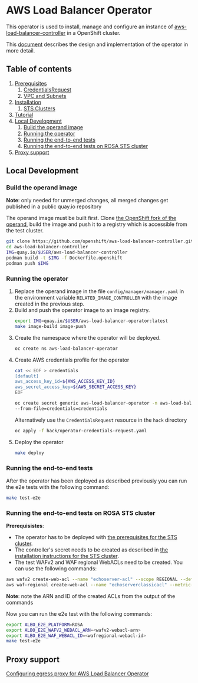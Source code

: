 # AWS Load Balancer Operator

This operator is used to install, manage and configure an instance of
[aws-load-balancer-controller](https://github.com/kubernetes-sigs/aws-load-balancer-controller/)
in a OpenShift cluster.

This [document](https://github.com/openshift/enhancements/blob/master/enhancements/ingress/aws-load-balancer-operator.md)
describes the design and implementation of the operator in more detail.

## Table of contents

1. [Prerequisites](/docs/prerequisites.md)
   1. [CredentialsRequest](/docs/prerequisites.md#credentialsrequest)
   2. [VPC and Subnets](/docs/prerequisites.md#vpc-and-subnets)
2. [Installation](/docs/install.md)
   1. [STS Clusters](/docs/install.md#sts-clusters)
3. [Tutorial](/docs/tutorial.md)
4. [Local Development](#local-development)
    1. [Build the operand image](#build-the-operand-image)
    2. [Running the operator](#running-the-operator)
    3. [Running the end-to-end tests](#running-the-end-to-end-tests)
    4. [Running the end-to-end tests on ROSA STS cluster](#running-the-end-to-end-tests-on-rosa-sts-cluster)
5. [Proxy support](#proxy-support)

## Local Development

### Build the operand image

**Note**: only needed for unmerged changes, all merged changes get published in a public quay.io repository

The operand image must be built first. Clone [the OpenShift fork of the operand](https://github.com/openshift/aws-load-balancer-controller),
build the image and push it to a registry which is accessible from the test cluster.

```bash
git clone https://github.com/openshift/aws-load-balancer-controller.git
cd aws-load-balancer-controller
IMG=quay.io/$USER/aws-load-balancer-controller
podman build -t $IMG -f Dockerfile.openshift
podman push $IMG
```

### Running the operator

1. Replace the operand image in the file `config/manager/manager.yaml` in 
   the environment variable `RELATED_IMAGE_CONTROLLER` with the image 
   created in the previous step.
2. Build and push the operator image to an image registry.
    ```bash
    export IMG=quay.io/$USER/aws-load-balancer-operator:latest
    make image-build image-push
    ```
3. Create the namespace where the operator will be deployed.
   ```bash
   oc create ns aws-load-balancer-operator
   ```
4. Create AWS credentials profile for the operator
    ```bash
    cat << EOF > credentials
    [default]
    aws_access_key_id=${AWS_ACCESS_KEY_ID}
    aws_secret_access_key=${AWS_SECRET_ACCESS_KEY}
    EOF
    
    oc create secret generic aws-load-balancer-operator -n aws-load-balancer-operator \
    --from-file=credentials=credentials
    ```
   Alternatively use the `CredentialsRequest` resource in the `hack` directory
   ```bash
   oc apply -f hack/operator-credentials-request.yaml
   ```
5. Deploy the operator
    ```bash
    make deploy
    ```
   
### Running the end-to-end tests

After the operator has been deployed as described previously you can run the e2e
tests with the following command:

```bash
make test-e2e
```

### Running the end-to-end tests on ROSA STS cluster

**Prerequisistes**:
- The operator has to be deployed with [the prerequisites for the STS cluster](./docs/prerequisites.md#for-sts-clusters).
- The controller's secret needs to be created as described in [the installation instructions for the STS cluster](./docs/install.md#post-operator-installation).
- The test WAFv2 and WAF regional WebACLs need to be created. You can use the following commands:
```bash
aws wafv2 create-web-acl --name "echoserver-acl" --scope REGIONAL --default-action '{"Block":{}}'  --visibility-config '{"MetricName":"echoserver","CloudWatchMetricsEnabled": false,"SampledRequestsEnabled":false}'
aws waf-regional create-web-acl --name "echoserverclassicacl" --metric-name "echoserverclassicacl" --default-action '{"Type":"BLOCK"}' --change-token "$(aws waf-regional get-change-token)"
```
**Note**: note the ARN and ID of the created ACLs from the output of the commands

Now you can run the e2e test with the following commands:
```bash
export ALBO_E2E_PLATFORM=ROSA
export ALBO_E2E_WAFV2_WEBACL_ARN=<wafv2-webacl-arn>
export ALBO_E2E_WAF_WEBACL_ID=<wafregional-webacl-id>
make test-e2e
```

## Proxy support

[Configuring egress proxy for AWS Load Balancer Operator](./docs/proxy.md)
